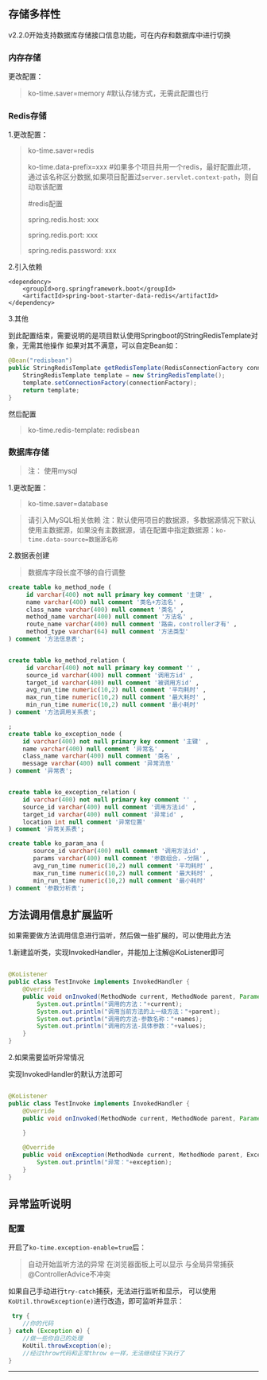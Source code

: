 ## 存储多样性

v2.2.0开始支持数据库存储接口信息功能，可在内存和数据库中进行切换

### 内存存储

更改配置：

> ko-time.saver=memory #默认存储方式，无需此配置也行


### Redis存储

1.更改配置：

> ko-time.saver=redis
> 
> ko-time.data-prefix=xxx #如果多个项目共用一个redis，最好配置此项，通过该名称区分数据,如果项目配置过`server.servlet.context-path`，则自动取该配置
> 
> #redis配置
> 
> spring.redis.host: xxx
> 
> spring.redis.port: xxx
> 
> spring.redis.password: xxx
> 


2.引入依赖

```
<dependency>
    <groupId>org.springframework.boot</groupId>
    <artifactId>spring-boot-starter-data-redis</artifactId>
</dependency>
```

3.其他

到此配置结束，需要说明的是项目默认使用Springboot的StringRedisTemplate对象，无需其他操作
如果对其不满意，可以自定Bean如：

```java
@Bean("redisbean")
public StringRedisTemplate getRedisTemplate(RedisConnectionFactory connectionFactory){
    StringRedisTemplate template = new StringRedisTemplate();
    template.setConnectionFactory(connectionFactory);
    return template;
}
```
然后配置

> ko-time.redis-template: redisbean


### 数据库存储

> 注： 使用mysql

1.更改配置：

> ko-time.saver=database

> 请引入MySQL相关依赖
> 注：默认使用项目的数据源，多数据源情况下默认使用主数据源，如果没有主数据源，请在配置中指定数据源：`ko-time.data-source=数据源名称`

2.数据表创建

> 数据库字段长度不够的自行调整

```sql
create table ko_method_node (
     id varchar(400) not null primary key comment '主键' ,
     name varchar(400) null comment '类名+方法名' ,
     class_name varchar(400) null comment '类名' ,
     method_name varchar(400) null comment '方法名' ,
     route_name varchar(400) null comment '路由，controller才有' ,
     method_type varchar(64) null comment '方法类型'
) comment '方法信息表';


create table ko_method_relation (
     id varchar(400) not null primary key comment '' ,
     source_id varchar(400) null comment '调用方id' ,
     target_id varchar(400) null comment '被调用方id' ,
     avg_run_time numeric(10,2) null comment '平均耗时' ,
     max_run_time numeric(10,2) null comment '最大耗时' ,
     min_run_time numeric(10,2) null comment '最小耗时'
) comment '方法调用关系表';

;
create table ko_exception_node (
    id varchar(400) not null primary key comment '主键' ,
    name varchar(400) null comment '异常名' ,
    class_name varchar(400) null comment '类名' ,
    message varchar(400) null comment '异常消息'
) comment '异常表';


create table ko_exception_relation (
    id varchar(400) not null primary key comment '' ,
    source_id varchar(400) null comment '调用方法id' ,
    target_id varchar(400) null comment '异常id' ,
    location int null comment '异常位置'
) comment '异常关系表';

create table ko_param_ana (
       source_id varchar(400) null comment '调用方法id' ,
       params varchar(400) null comment '参数组合，-分隔' ,
       avg_run_time numeric(10,2) null comment '平均耗时' ,
       max_run_time numeric(10,2) null comment '最大耗时' ,
       min_run_time numeric(10,2) null comment '最小耗时'
) comment '参数分析表';
```


## 方法调用信息扩展监听

如果需要做方法调用信息进行监听，然后做一些扩展的，可以使用此方法

1.新建监听类，实现InvokedHandler，并能加上注解@KoListener即可

```java

@KoListener
public class TestInvoke implements InvokedHandler {
    @Override
    public void onInvoked(MethodNode current, MethodNode parent, Parameter[] names, Object[] values) {
        System.out.println("调用的方法："+current);
        System.out.println("调用当前方法的上一级方法："+parent);
        System.out.println("调用的方法-参数名称："+names);
        System.out.println("调用的方法-具体参数："+values);
    }
}
```

2.如果需要监听异常情况

实现InvokedHandler的默认方法即可

```java

@KoListener
public class TestInvoke implements InvokedHandler {
    @Override
    public void onInvoked(MethodNode current, MethodNode parent, Parameter[] names, Object[] values) {
       
    }

    @Override
    public void onException(MethodNode current, MethodNode parent, ExceptionNode exception, Parameter[] names, Object[] values) {
        System.out.println("异常："+exception);
    }
}
```

## 异常监听说明

### 配置

开启了`ko-time.exception-enable=true`后：

> 自动开始监听方法的异常
> 在浏览器面板上可以显示
> 与全局异常捕获@ControllerAdvice不冲突

如果自己手动进行`try-catch`捕获，无法进行监听和显示，
可以使用`KoUtil.throwException(e)`进行改造，即可监听并显示：

```java
 try {
    //你的代码
} catch (Exception e) {
    //做一些你自己的处理
    KoUtil.throwException(e);
    //经过throw代码和正常throw e一样，无法继续往下执行了
}
```

---



